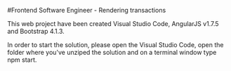 #Frontend Software Engineer - Rendering transactions

This web project have been created Visual Studio Code,  AngularJS v1.7.5 and Bootstrap 4.1.3.

In order to start the solution, please open the Visual Studio Code, open the folder where you've unziped the solution and on a terminal window type npm start.